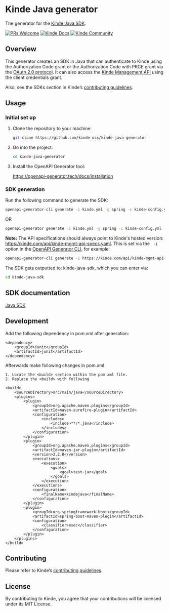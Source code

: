 # Kinde Java generator

The generator for the [Kinde Java SDK](<[link-to-sdk-repo](https://github.com/kinde-oss/kinde-java-sdk)>).

[![PRs Welcome](https://img.shields.io/badge/PRs-welcome-brightgreen.svg?style=flat-square)](https://makeapullrequest.com) [![Kinde Docs](https://img.shields.io/badge/Kinde-Docs-eee?style=flat-square)](https://kinde.com/docs/developer-tools) [![Kinde Community](https://img.shields.io/badge/Kinde-Community-eee?style=flat-square)](https://thekindecommunity.slack.com)

## Overview

This generator creates an SDK in Java that can authenticate to Kinde using the Authorization Code grant or the Authorization Code with PKCE grant via the [OAuth 2.0 protocol](https://oauth.net/2/). It can also access the [Kinde Management API](https://kinde.com/api/docs/#kinde-management-api) using the client credentials grant.

Also, see the SDKs section in Kinde’s [contributing guidelines](https://github.com/kinde-oss/.github/blob/main/.github/CONTRIBUTING.md).

## Usage

[comment]: <> (### Requirements)

[comment]: <> (You will need the following tools to be able to generate the SDK.)

[comment]: <> (**`<todo>`**)

[comment]: <> (- [ ] Include details here on any tools required to use this generator, e.g. Docker. If none exist, remove the section altogether. **Note:** This is different to developing on the generator - see the Development section.)

[comment]: <> (**`</todo>`**)

### Initial set up

1. Clone the repository to your machine:

   ```bash
   git clone https://github.com/kinde-oss/kinde-java-generator
   ```

2. Go into the project:

   ```bash
   cd kinde-java-generator
   ```

3. Install the OpenAPI Generator tool:

   https://openapi-generator.tech/docs/installation

### SDK generation

Run the following command to generate the SDK:

```bash
openapi-generator-cli generate -i kinde.yml -g spring -c kinde-config.yml -o kinde-java-sdk --skip-validate-spec
```
OR
```bash
openapi-generator generate -i kinde.yml -g spring -c kinde-config.yml -o kinde-java-sdk --skip-validate-spec
```

**Note:** The API specifications should always point to Kinde's hosted version: https://kinde.com/api/kinde-mgmt-api-specs.yaml. This is set via the ` -i` option in the [OpenAPI Generator CLI](https://openapi-generator.tech/docs/usage/), for example:

```bash
openapi-generator-cli generate -i https://kinde.com/api/kinde-mgmt-api-specs.yaml
```

The SDK gets outputted to: kinde-java-sdk, which you can enter via:

```bash
cd kinde-java-sdk
```

## SDK documentation

[Java SDK](<[link-to-kinde-doc](https://kinde.com/docs/developer-tools/)>)

## Development


Add the following dependency in pom.xml after generation:

```spring
<dependency>
    <groupId>junit</groupId>
    <artifactId>junit</artifactId>
</dependency>
```

Afterwards make following changes in pom.xml

```
1. Locate the <build> section within the pom.xml file.
2. Replace the <build> with following

<build>
    <sourceDirectory>src/main/java</sourceDirectory>
    <plugins>
        <plugin>
            <groupId>org.apache.maven.plugins</groupId>
            <artifactId>maven-surefire-plugin</artifactId>
            <configuration>
                <includes>
                    <include>**/*.java</include>
                </includes>
            </configuration>
        </plugin>
        <plugin>
            <groupId>org.apache.maven.plugins</groupId>
            <artifactId>maven-jar-plugin</artifactId>
            <version>3.2.0</version>
            <executions>
                <execution>
                    <goals>
                        <goal>test-jar</goal>
                    </goals>
                </execution>
            </executions>
            <configuration>
                <finalName>kindejava</finalName>
            </configuration>
        </plugin>
        <plugin>
            <groupId>org.springframework.boot</groupId>
            <artifactId>spring-boot-maven-plugin</artifactId>
            <configuration>
                <classifier>exec</classifier>
            </configuration>
        </plugin>
    </plugins>
</build>
```

## Contributing

Please refer to Kinde’s [contributing guidelines](https://github.com/kinde-oss/.github/blob/489e2ca9c3307c2b2e098a885e22f2239116394a/CONTRIBUTING.md).

## License

By contributing to Kinde, you agree that your contributions will be licensed under its MIT License.